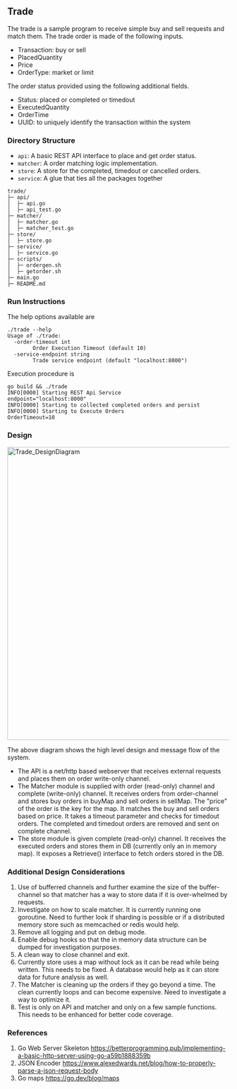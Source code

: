 ## Trade
The trade is a sample program to receive simple buy and sell requests and match them.
The trade order is made of the following inputs.
* Transaction: buy or sell
* PlacedQuantity
* Price
* OrderType: market or limit

The order status provided using the following additional fields.
* Status: placed or completed or timedout
* ExecutedQuantity
* OrderTime
* UUID: to uniquely identify the transaction within the system

### Directory Structure

- `api`: A basic REST API interface to place and get order status.
- `matcher`: A order matching logic implementation.
- `store`: A store for the completed, timedout or cancelled orders.
- `service`: A glue that ties all the packages together

```
trade/
├─ api/
│  ├─ api.go
│  ├─ api_test.go
├─ matcher/
│  ├─ matcher.go
│  ├─ matcher_test.go
├─ store/
│  ├─ store.go
├─ service/
│  ├─ service.go
├─ scripts/
│  ├─ ordergen.sh
│  ├─ getorder.sh
├─ main.go
├─ README.md
```

### Run Instructions

The help options available are
```
./trade --help
Usage of ./trade:
  -order-timeout int
        Order Execution Timeout (default 10)
  -service-endpoint string
        Trade service endpoint (default "localhost:8000")
```

Execution procedure is
```
go build && ./trade 
INFO[0000] Starting REST Api Service                     endpoint="localhost:8000"
INFO[0000] Starting to collected completed orders and persist 
INFO[0000] Starting to Execute Orders                    OrderTimeout=10
```

### Design
<img width="664" alt="Trade_DesignDiagram" src="https://user-images.githubusercontent.com/16254163/184537116-9b75c9f9-f574-4547-95d9-fd02cdae4fdf.png">

The above diagram shows the high level design and message flow of the system.
* The API is a net/http based webserver that receives external requests and places them on order write-only channel.
* The Matcher module is supplied with order (read-only) channel and complete (write-only) channel. It receives orders from order-channel and stores buy orders in buyMap and sell orders in sellMap. The "price" of the order is the key for the map. It matches the buy and sell orders based on price. It takes a timeout parameter and checks for timedout orders. The completed and timedout orders are removed and sent on complete channel.
* The store module is given complete (read-only) channel. It receives the executed orders and stores them in DB (currently only an in memory map). It exposes a Retrieve() interface to fetch orders stored in the DB.

### Additional Design Considerations
1. Use of bufferred channels and further examine the size of the buffer-channel so that matcher has a way to store data if it is over-whelmed by requests.
2. Investigate on how to scale matcher. It is currently running one goroutine. Need to further look if sharding is possible or if a distributed memory store such as memcached or redis would help.
3. Remove all logging and put on debug mode.
4. Enable debug hooks so that the in memory data structure can be dumped for investigation purposes.
5. A clean way to close channel and exit.
6. Currently store uses a map without lock as it can be read while being written. This needs to be fixed. A database would help as it can store data for future analysis as well.
7. The Matcher is cleaning up the orders if they go beyond a time. The clean currently loops and can become expensive. Need to investigate a way to optimize it.
8. Test is only on API and matcher and only on a few sample functions. This needs to be enhanced for better code coverage.

### References
1. Go Web Server Skeleton https://betterprogramming.pub/implementing-a-basic-http-server-using-go-a59b1888359b
2. JSON Encoder https://www.alexedwards.net/blog/how-to-properly-parse-a-json-request-body
3. Go maps https://go.dev/blog/maps
